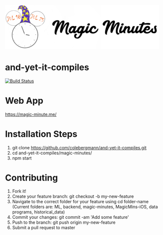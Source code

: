 <p align="center">
  <img src="/magic-minutes/src/components/logo.png" alt=""/>
</p>

# and-yet-it-compiles
[![Build Status](https://travis-ci.com/colebergmann/and-yet-it-compiles.svg?branch=master)](https://travis-ci.com/colebergmann/and-yet-it-compiles)

# Web App
https://magic-minute.me/


# Installation Steps
1. git clone https://github.com/colebergmann/and-yet-it-compiles.git
2. cd and-yet-it-compiles/magic-minutes/
3. npm start

# Contributing
1. Fork it!
2. Create your feature branch: git checkout -b my-new-feature
3. Navigate to the correct folder for your feature using cd folder-name (Current folders are: ML, backend, magic-minutes, MagicMins-iOS, data programs, historical_data)
4. Commit your changes: git commit -am 'Add some feature'
5. Push to the branch: git push origin my-new-feature
6. Submit a pull request to master

